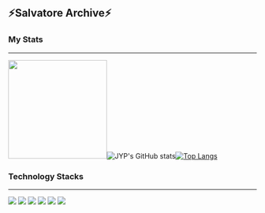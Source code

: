 ##  ⚡Salvatore Archive⚡


### My Stats

<hr>

<img src="https://github.com/john9803/My-Garage/blob/main/%E1%84%87%E1%85%A1%E1%86%A8%E1%84%8C%E1%85%B5%E1%86%AB%E1%84%8B%E1%85%A7%E1%86%BC%20%E1%84%8B%E1%85%B5%E1%84%86%E1%85%A9%E1%84%8C%E1%85%B5.jpeg?raw=true" width="200" height="200" style=round-square>![JYP's GitHub stats](https://github-readme-stats.vercel.app/api?username=john9803&show_icons=true&theme=radical)[![Top Langs](https://github-readme-stats.vercel.app/api/top-langs/?username=john9803)](https://github.com/john9803/github-readme-stats)





### Technology Stacks
<hr>
<img src="https://img.shields.io/badge/Python-3776AB?style=round-square&logo=Python&logoColor=white"/>
<img src="https://img.shields.io/badge/Django-092E20?style=round-square&logo=Django&logoColor=white"/>
<img src="https://img.shields.io/badge/Keras-D00000?style=round-square&logo=Keras&logoColor=white"/>
<img src="https://img.shields.io/badge/C-A8B9CC?style=round-square&logo=C&logoColor=white"/>
<img src="https://img.shields.io/badge/C++-00599C?style=round-square&logo=Cplusplus&logoColor=white"/>
<img src="https://img.shields.io/badge/Java-007396?style=round-square&logo=Java&logoColor=white"/>



